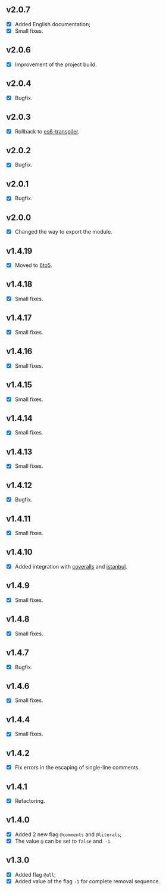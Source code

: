 ## v2.0.7

- [x] Added English documentation;
- [x] Small fixes.

## v2.0.6

- [x] Improvement of the project build.

## v2.0.4

- [x] Bugfix.

## v2.0.3

- [x] Rollback to [es6-transpiler](https://github.com/termi/es6-transpiler).

## v2.0.2

- [x] Bugfix.

## v2.0.1

- [x] Bugfix.

## v2.0.0

- [x] Changed the way to export the module.

## v1.4.19

- [x] Moved to [6to5](https://github.com/6to5/6to5).

## v1.4.18

- [x] Small fixes.

## v1.4.17

- [x] Small fixes.

## v1.4.16

- [x] Small fixes.

## v1.4.15

- [x] Small fixes.

## v1.4.14

- [x] Small fixes.

## v1.4.13

- [x] Small fixes.

## v1.4.12

- [x] Bugfix.

## v1.4.11

- [x] Small fixes.

## v1.4.10

- [x] Added integration with [coveralls](https://github.com/cainus/node-coveralls) and [istanbul](https://github.com/gotwarlost/istanbul).

## v1.4.9

- [x] Small fixes.

## v1.4.8

- [x] Small fixes.

## v1.4.7

- [x] Bugfix.

## v1.4.6

- [x] Small fixes.

## v1.4.4

- [x] Small fixes.

## v1.4.2

- [x] Fix errors in the escaping of single-line comments.

## v1.4.1

- [x] Refactoring.

## v1.4.0

- [x] Added 2 new flag `@comments` and `@literals`;
- [x] The value `@` can be set to `false` and` -1`.

## v1.3.0

- [x] Added flag `@all`;
- [x] Added value of the flag `-1` for complete removal sequence.
